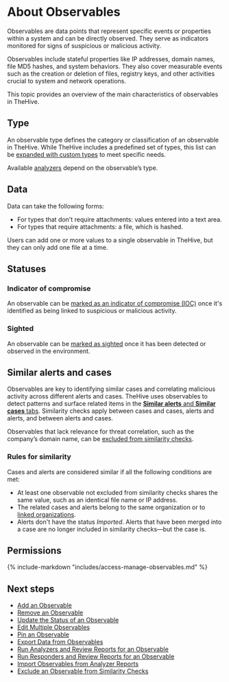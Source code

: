 # About Observables

Observables are data points that represent specific events or properties within a system and can be directly observed. They serve as indicators monitored for signs of suspicious or malicious activity.

Observables include stateful properties like IP addresses, domain names, file MD5 hashes, and system behaviors. They also cover measurable events such as the creation or deletion of files, registry keys, and other activities crucial to system and network operations.

This topic provides an overview of the main characteristics of observables in TheHive.

## Type

An observable type defines the category or classification of an observable in TheHive. While TheHive includes a predefined set of types, this list can be [expanded with custom types](../../../../administration/observable-types/create-an-observable-type.md) to meet specific needs.

Available [analyzers](../../../../../cortex/api/how-to-create-an-analyzer.md) depend on the observable’s type.

## Data

Data can take the following forms:

* For types that don't require attachments: values entered into a text area.
* For types that require attachments: a file, which is hashed.

Users can add one or more values to a single observable in TheHive, but they can only add one file at a time.

## Statuses

### Indicator of compromise

An observable can be [marked as an indicator of compromise (IOC)](update-an-observable-status.md#mark-an-observable-as-indicator-of-compromise) once it's identified as being linked to suspicious or malicious activity.

### Sighted

An observable can be [marked as sighted](update-an-observable-status.md#mark-an-observable-as-sighted) once it has been detected or observed in the environment.

## Similar alerts and cases

Observables are key to identifying similar cases and correlating malicious activity across different alerts and cases. TheHive uses observables to detect patterns and surface related items in the [**Similar alerts** and **Similar cases** tabs](../find-similar-alerts-cases.md). Similarity checks apply between cases and cases, alerts and alerts, and between alerts and cases.

Observables that lack relevance for threat correlation, such as the company’s domain name, can be [excluded from similarity checks](exclude-an-observable-from-similarity-checks.md).

### Rules for similarity

Cases and alerts are considered similar if all the following conditions are met:

* At least one observable not excluded from similarity checks shares the same value, such as an identical file name or IP address.
* The related cases and alerts belong to the same organization or to [linked organizations](../../../../administration/organizations/about-organizations-sharing-rules.md).
* Alerts don't have the status *Imported*. Alerts that have been merged into a case are no longer included in similarity checks—but the case is. 

## Permissions

{% include-markdown "includes/access-manage-observables.md" %}

<h2>Next steps</h2>

* [Add an Observable](add-an-observable.md)
* [Remove an Observable](remove-an-observable.md)
* [Update the Status of an Observable](update-an-observable-status.md)
* [Edit Multiple Observables](edit-multiple-observables.md)
* [Pin an Observable](pin-an-observable.md)
* [Export Data from Observables](export-data-observables.md)
* [Run Analyzers and Review Reports for an Observable](run-analyzers-on-an-observable.md)
* [Run Responders and Review Reports for an Observable](run-responders-on-an-observable.md)
* [Import Observables from Analyzer Reports](import-observables-from-analyzer-reports.md)
* [Exclude an Observable from Similarity Checks](exclude-an-observable-from-similarity-checks.md)